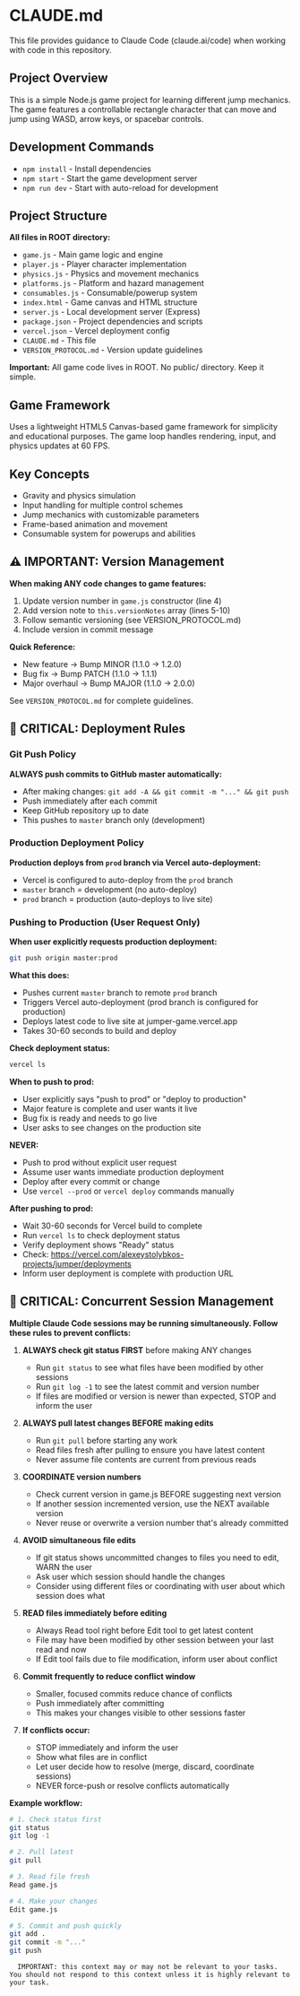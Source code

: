 # CLAUDE.md

This file provides guidance to Claude Code (claude.ai/code) when working with code in this repository.

## Project Overview
This is a simple Node.js game project for learning different jump mechanics. The game features a controllable rectangle character that can move and jump using WASD, arrow keys, or spacebar controls.

## Development Commands
- `npm install` - Install dependencies
- `npm start` - Start the game development server
- `npm run dev` - Start with auto-reload for development

## Project Structure
**All files in ROOT directory:**
- `game.js` - Main game logic and engine
- `player.js` - Player character implementation
- `physics.js` - Physics and movement mechanics
- `platforms.js` - Platform and hazard management
- `consumables.js` - Consumable/powerup system
- `index.html` - Game canvas and HTML structure
- `server.js` - Local development server (Express)
- `package.json` - Project dependencies and scripts
- `vercel.json` - Vercel deployment config
- `CLAUDE.md` - This file
- `VERSION_PROTOCOL.md` - Version update guidelines

**Important:** All game code lives in ROOT. No public/ directory. Keep it simple.

## Game Framework
Uses a lightweight HTML5 Canvas-based game framework for simplicity and educational purposes. The game loop handles rendering, input, and physics updates at 60 FPS.

## Key Concepts
- Gravity and physics simulation
- Input handling for multiple control schemes
- Jump mechanics with customizable parameters
- Frame-based animation and movement
- Consumable system for powerups and abilities

## ⚠️ IMPORTANT: Version Management
**When making ANY code changes to game features:**
1. Update version number in `game.js` constructor (line 4)
2. Add version note to `this.versionNotes` array (lines 5-10)
3. Follow semantic versioning (see VERSION_PROTOCOL.md)
4. Include version in commit message

**Quick Reference:**
- New feature → Bump MINOR (1.1.0 → 1.2.0)
- Bug fix → Bump PATCH (1.1.0 → 1.1.1)
- Major overhaul → Bump MAJOR (1.1.0 → 2.0.0)

See `VERSION_PROTOCOL.md` for complete guidelines.

## 🚨 CRITICAL: Deployment Rules

### Git Push Policy
**ALWAYS push commits to GitHub master automatically:**
- After making changes: `git add -A && git commit -m "..." && git push`
- Push immediately after each commit
- Keep GitHub repository up to date
- This pushes to `master` branch only (development)

### Production Deployment Policy
**Production deploys from `prod` branch via Vercel auto-deployment:**
- Vercel is configured to auto-deploy from the `prod` branch
- `master` branch = development (no auto-deploy)
- `prod` branch = production (auto-deploys to live site)

### Pushing to Production (User Request Only)
**When user explicitly requests production deployment:**
```bash
git push origin master:prod
```

**What this does:**
- Pushes current `master` branch to remote `prod` branch
- Triggers Vercel auto-deployment (prod branch is configured for production)
- Deploys latest code to live site at jumper-game.vercel.app
- Takes 30-60 seconds to build and deploy

**Check deployment status:**
```bash
vercel ls
```

**When to push to prod:**
- User explicitly says "push to prod" or "deploy to production"
- Major feature is complete and user wants it live
- Bug fix is ready and needs to go live
- User asks to see changes on the production site

**NEVER:**
- Push to prod without explicit user request
- Assume user wants immediate production deployment
- Deploy after every commit or change
- Use `vercel --prod` or `vercel deploy` commands manually

**After pushing to prod:**
- Wait 30-60 seconds for Vercel build to complete
- Run `vercel ls` to check deployment status
- Verify deployment shows "Ready" status
- Check: https://vercel.com/alexeystolybkos-projects/jumper/deployments
- Inform user deployment is complete with production URL

## 🔄 CRITICAL: Concurrent Session Management
**Multiple Claude Code sessions may be running simultaneously. Follow these rules to prevent conflicts:**

1. **ALWAYS check git status FIRST** before making ANY changes
   - Run `git status` to see what files have been modified by other sessions
   - Run `git log -1` to see the latest commit and version number
   - If files are modified or version is newer than expected, STOP and inform the user

2. **ALWAYS pull latest changes BEFORE making edits**
   - Run `git pull` before starting any work
   - Read files fresh after pulling to ensure you have latest content
   - Never assume file contents are current from previous reads

3. **COORDINATE version numbers**
   - Check current version in game.js BEFORE suggesting next version
   - If another session incremented version, use the NEXT available version
   - Never reuse or overwrite a version number that's already committed

4. **AVOID simultaneous file edits**
   - If git status shows uncommitted changes to files you need to edit, WARN the user
   - Ask user which session should handle the changes
   - Consider using different files or coordinating with user about which session does what

5. **READ files immediately before editing**
   - Always Read tool right before Edit tool to get latest content
   - File may have been modified by other session between your last read and now
   - If Edit tool fails due to file modification, inform user about conflict

6. **Commit frequently to reduce conflict window**
   - Smaller, focused commits reduce chance of conflicts
   - Push immediately after committing
   - This makes your changes visible to other sessions faster

7. **If conflicts occur:**
   - STOP immediately and inform the user
   - Show what files are in conflict
   - Let user decide how to resolve (merge, discard, coordinate sessions)
   - NEVER force-push or resolve conflicts automatically

**Example workflow:**
```bash
# 1. Check status first
git status
git log -1

# 2. Pull latest
git pull

# 3. Read file fresh
Read game.js

# 4. Make your changes
Edit game.js

# 5. Commit and push quickly
git add .
git commit -m "..."
git push
```

      IMPORTANT: this context may or may not be relevant to your tasks. You should not respond to this context unless it is highly relevant to your task.
